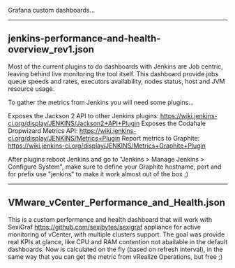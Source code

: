 Grafana custom dashboards...

------------------------------------------------------------------------
jenkins-performance-and-health-overview_rev1.json
------------------------------------------------------------------------
Most of the current plugins to do dashboards with Jenkins are Job centric, leaving behind live monitoring the tool itself. This dashboard provide jobs queue speeds and rates, executors availability, nodes status, host and JVM resource usage.

To gather the metrics from Jenkins you will need some plugins...

Exposes the Jackson 2 API to other Jenkins plugins: https://wiki.jenkins-ci.org/display/JENKINS/Jackson2+API+Plugin Exposes the Codahale Dropwizard Metrics API: https://wiki.jenkins-ci.org/display/JENKINS/Metrics+Plugin Report metrics to Graphite: https://wiki.jenkins-ci.org/display/JENKINS/Metrics+Graphite+Plugin

After plugins reboot Jenkins and go to "Jenkins > Manage Jenkins > Configure System", make sure to define your Graphite hostname, port and for prefix use "jenkins" to make it work almost out of the box ;)

------------------------------------------------------------------------
VMware_vCenter_Performance_and_Health.json
------------------------------------------------------------------------
This is a custom performance and health dashboard that will work with SexiGraf https://github.com/sexibytes/sexigraf appliance for active monitoring of vCenter, with multiple clusters support. The goal was provide real KPIs at glance, like CPU and RAM contention not abailable in the default dashboards. Now is calculated on the fly (based on refresh interval), in the same way that you can get the metric from vRealize Operations, but free ;)
